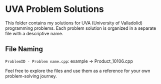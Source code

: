 # UVA Problem Solutions

This folder contains my solutions for UVA (University of Valladolid) programming problems. Each problem solution is organized in a separate file with a descriptive name.

## File Naming

`ProblemID - Problem name.cpp`: example -> Product_10106.cpp

Feel free to explore the files and use them as a reference for your own problem-solving journey.
